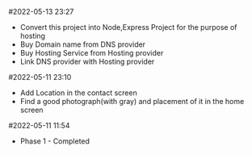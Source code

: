 #2022-05-13 23:27
- Convert this project into Node,Express Project for the purpose of hosting
- Buy Domain name from DNS provider
- Buy Hosting Service from Hosting provider
- Link DNS provider with Hosting provider

#2022-05-11 23:10
- Add Location in the contact screen
- Find a good photograph(with gray) and placement of it in the home screen

#2022-05-11 11:54
- Phase 1 - Completed